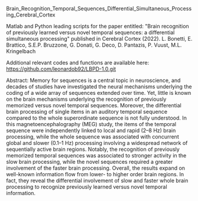 Brain_Recognition_Temporal_Sequences_Differential_Simultaneous_Processing_Cerebral_Cortex


Matlab and Python leading scripts for the paper entitled:
"Brain recognition of previously learned versus novel temporal sequences: a differential simultaneous processing" published in Cerebral Cortex (2022).
L. Bonetti, E. Brattico, S.E.P. Bruzzone, G. Donati, G. Deco, D. Pantazis, P. Vuust, M.L. Kringelbach

Additional relevant codes and functions are available here: https://github.com/leonardob92/LBPD-1.0.git

Abstract: Memory for sequences is a central topic in neuroscience, and decades of studies have investigated the neural mechanisms underlying the coding of a wide array of sequences extended over time. Yet, little is known on the brain mechanisms underlying the recognition of previously memorized versus novel temporal sequences. Moreover, the differential brain processing of single items in an auditory temporal sequence compared to the whole superordinate sequence is not fully understood. In this magnetoencephalography (MEG) study, the items of the temporal sequence were independently linked to local and rapid (2–8 Hz) brain processing, while the whole sequence was associated with concurrent global and slower (0.1–1 Hz) processing involving a widespread network of sequentially active brain regions. Notably, the recognition of previously memorized temporal sequences was associated to stronger activity in the slow brain processing, while the novel sequences required a greater involvement of the faster brain processing. Overall, the results expand on well-known information flow from lower- to higher order brain regions. In fact, they reveal the differential involvement of slow and faster whole brain processing to recognize previously learned versus novel temporal information.
